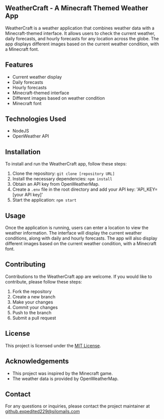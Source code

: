 ## WeatherCraft - A Minecraft Themed Weather App

WeatherCraft is a weather application that combines weather data with a Minecraft-themed interface. It allows users to check the current weather, daily forecasts, and hourly forecasts for any location across the globe. The app displays different images based on the current weather condition, with a Minecraft font.

## Features

- Current weather display
- Daily forecasts
- Hourly forecasts
- Minecraft-themed interface
- Different images based on weather condition
- Minecraft font

## Technologies Used

- NodeJS
- OpenWeather API

## Installation

To install and run the WeatherCraft app, follow these steps:

1. Clone the repository: `git clone [repository URL]`
2. Install the necessary dependencies: `npm install`
3. Obtain an API key from OpenWeatherMap.
4. Create a `.env` file in the root directory and add your API key: 'API_KEY=[your API key]'
5. Start the application: `npm start`

## Usage

Once the application is running, users can enter a location to view the weather information. The interface will display the current weather conditions, along with daily and hourly forecasts. The app will also display different images based on the current weather condition, with a Minecraft font.

## Contributing

Contributions to the WeatherCraft app are welcome. If you would like to contribute, please follow these steps:

1. Fork the repository
2. Create a new branch
3. Make your changes
4. Commit your changes
5. Push to the branch
6. Submit a pull request

## License

This project is licensed under the [MIT License](https://opensource.org/licenses/MIT).

## Acknowledgements

- This project was inspired by the Minecraft game.
- The weather data is provided by OpenWeatherMap.

## Contact

For any questions or inquiries, please contact the project maintainer at github.expedited229@silomails.com
